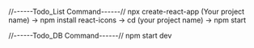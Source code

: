 //------Todo_List Command------//
npx create-react-app (Your project name) -> npm install react-icons -> cd (your project name) -> npm start


//------Todo_DB Command------//
npm start dev
